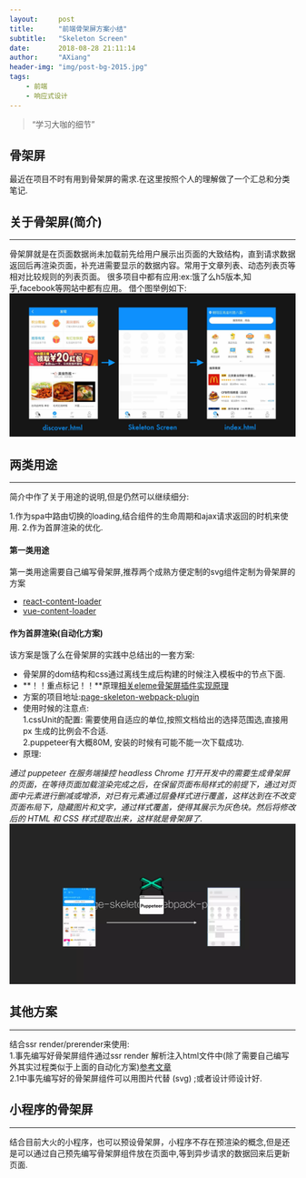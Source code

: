 ```yaml
---
layout:     post
title:      "前端骨架屏方案小结"
subtitle:   "Skeleton Screen"
date:       2018-08-28 21:11:14
author:     "AXiang"
header-img: "img/post-bg-2015.jpg"
tags:
    - 前端
    - 响应式设计
---
```


> “学习大咖的细节”

## 骨架屏

最近在项目不时有用到骨架屏的需求.在这里按照个人的理解做了一个汇总和分类笔记. 

## 关于骨架屏(简介)
---
骨架屏就是在页面数据尚未加载前先给用户展示出页面的大致结构，直到请求数据返回后再渲染页面，补充进需要显示的数据内容。常用于文章列表、动态列表页等相对比较规则的列表页面。
很多项目中都有应用:ex:饿了么h5版本,知乎,facebook等网站中都有应用。
借个图举例如下:
![骨架例子](/img/in-post/post-responsive/responsive-1808_1.png)

## 两类用途
---
简介中作了关于用途的说明,但是仍然可以继续细分:

1.作为spa中路由切换的loading,结合组件的生命周期和ajax请求返回的时机来使用.
2.作为首屏渲染的优化.

#### 第一类用途

第一类用途需要自己编写骨架屏,推荐两个成熟方便定制的svg组件定制为骨架屏的方案
- [react-content-loader](https://link.juejin.im/?target=https%3A%2F%2Fgithub.com%2Fdanilowoz%2Freact-content-loader)
- [vue-content-loader](https://github.com/egoist/vue-content-loader)

#### 作为首屏渲染(自动化方案)

该方案是饿了么在骨架屏的实践中总结出的一套方案:

- 骨架屏的dom结构和css通过离线生成后构建的时候注入模板中的节点下面.
- **！！重点标记！！**原理[相关eleme骨架屏插件实现原理](https://github.com/Jocs/jocs.github.io/issues/22)
- 方案的项目地址:[page-skeleton-webpack-plugin](https://github.com/ElemeFE/page-skeleton-webpack-plugin)
- 使用时候的注意点:   
1.cssUnit的配置: 需要使用自适应的单位,按照文档给出的选择范围选,直接用 px 生成的比例会不合适.   
2.puppeteer有大概80M, 安装的时候有可能不能一次下载成功.
- 原理:   

*通过 puppeteer 在服务端操控 headless Chrome 打开开发中的需要生成骨架屏的页面，在等待页面加载渲染完成之后，在保留页面布局样式的前提下，通过对页面中元素进行删减或增添，对已有元素通过层叠样式进行覆盖，这样达到在不改变页面布局下，隐藏图片和文字，通过样式覆盖，使得其展示为灰色块。然后将修改后的 HTML 和 CSS 样式提取出来，这样就是骨架屏了.*
![puppeteer例子2](/img/in-post/post-responsive/responsive-1808_2.png)

## 其他方案
---
结合ssr render/prerender来使用:    
1.事先编写好骨架屏组件通过ssr render 解析注入html文件中(除了需要自己编写外其实过程类似于上面的自动化方案)[参考文章](https://segmentfault.com/a/1190000014832185n)    
2.1中事先编写好的骨架屏组件可以用图片代替 (svg) ;或者设计师设计好.

## 小程序的骨架屏
---
结合目前大火的小程序，也可以预设骨架屏，小程序不存在预渲染的概念,但是还是可以通过自己预先编写骨架屏组件放在页面中,等到异步请求的数据回来后更新页面.